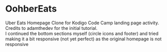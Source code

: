 # OohberEats
Uber Eats Homepage Clone for Kodigo Code Camp landing page activity. Credits to adamthedev for the initial tutorial.\
I continued the bottom sections myself (circle icons and footer) and tried making it a bit responsive (not yet perfect) as the original homepage is not responsive
